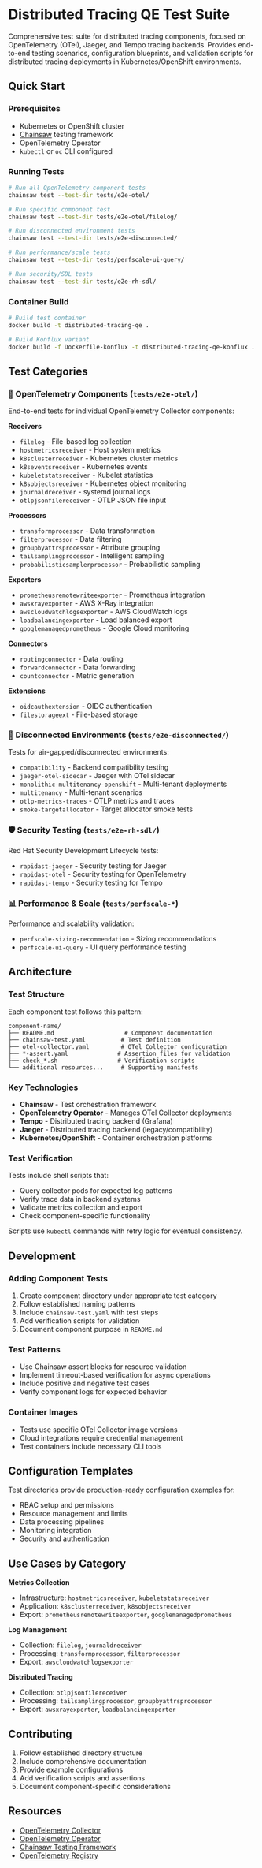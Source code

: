# Distributed Tracing QE Test Suite

Comprehensive test suite for distributed tracing components, focused on OpenTelemetry (OTel), Jaeger, and Tempo tracing backends. Provides end-to-end testing scenarios, configuration blueprints, and validation scripts for distributed tracing deployments in Kubernetes/OpenShift environments.

## Quick Start

### Prerequisites

- Kubernetes or OpenShift cluster
- [Chainsaw](https://kyverno.github.io/chainsaw/) testing framework
- OpenTelemetry Operator
- `kubectl` or `oc` CLI configured

### Running Tests

```bash
# Run all OpenTelemetry component tests
chainsaw test --test-dir tests/e2e-otel/

# Run specific component test
chainsaw test --test-dir tests/e2e-otel/filelog/

# Run disconnected environment tests
chainsaw test --test-dir tests/e2e-disconnected/

# Run performance/scale tests
chainsaw test --test-dir tests/perfscale-ui-query/

# Run security/SDL tests  
chainsaw test --test-dir tests/e2e-rh-sdl/
```

### Container Build

```bash
# Build test container
docker build -t distributed-tracing-qe .

# Build Konflux variant
docker build -f Dockerfile-konflux -t distributed-tracing-qe-konflux .
```

## Test Categories

### 🔧 OpenTelemetry Components (`tests/e2e-otel/`)

End-to-end tests for individual OpenTelemetry Collector components:

**Receivers**
- `filelog` - File-based log collection
- `hostmetricsreceiver` - Host system metrics
- `k8sclusterreceiver` - Kubernetes cluster metrics
- `k8seventsreceiver` - Kubernetes events
- `kubeletstatsreceiver` - Kubelet statistics
- `k8sobjectsreceiver` - Kubernetes object monitoring
- `journaldreceiver` - systemd journal logs
- `otlpjsonfilereceiver` - OTLP JSON file input

**Processors**
- `transformprocessor` - Data transformation
- `filterprocessor` - Data filtering
- `groupbyattrsprocessor` - Attribute grouping
- `tailsamplingprocessor` - Intelligent sampling
- `probabilisticsamplerprocessor` - Probabilistic sampling

**Exporters**
- `prometheusremotewriteexporter` - Prometheus integration
- `awsxrayexporter` - AWS X-Ray integration
- `awscloudwatchlogsexporter` - AWS CloudWatch logs
- `loadbalancingexporter` - Load balanced export
- `googlemanagedprometheus` - Google Cloud monitoring

**Connectors**
- `routingconnector` - Data routing
- `forwardconnector` - Data forwarding
- `countconnector` - Metric generation

**Extensions**
- `oidcauthextension` - OIDC authentication
- `filestorageext` - File-based storage

### 🔌 Disconnected Environments (`tests/e2e-disconnected/`)

Tests for air-gapped/disconnected environments:
- `compatibility` - Backend compatibility testing
- `jaeger-otel-sidecar` - Jaeger with OTel sidecar
- `monolithic-multitenancy-openshift` - Multi-tenant deployments
- `multitenancy` - Multi-tenant scenarios
- `otlp-metrics-traces` - OTLP metrics and traces
- `smoke-targetallocator` - Target allocator smoke tests

### 🛡️ Security Testing (`tests/e2e-rh-sdl/`)

Red Hat Security Development Lifecycle tests:
- `rapidast-jaeger` - Security testing for Jaeger
- `rapidast-otel` - Security testing for OpenTelemetry
- `rapidast-tempo` - Security testing for Tempo

### 📊 Performance & Scale (`tests/perfscale-*`)

Performance and scalability validation:
- `perfscale-sizing-recommendation` - Sizing recommendations
- `perfscale-ui-query` - UI query performance testing

## Architecture

### Test Structure

Each component test follows this pattern:
```
component-name/
├── README.md                    # Component documentation
├── chainsaw-test.yaml          # Test definition
├── otel-collector.yaml         # OTel Collector configuration
├── *-assert.yaml              # Assertion files for validation
├── check_*.sh                 # Verification scripts
└── additional resources...     # Supporting manifests
```

### Key Technologies

- **Chainsaw** - Test orchestration framework
- **OpenTelemetry Operator** - Manages OTel Collector deployments
- **Tempo** - Distributed tracing backend (Grafana)
- **Jaeger** - Distributed tracing backend (legacy/compatibility)
- **Kubernetes/OpenShift** - Container orchestration platforms

### Test Verification

Tests include shell scripts that:
- Query collector pods for expected log patterns
- Verify trace data in backend systems
- Validate metrics collection and export
- Check component-specific functionality

Scripts use `kubectl` commands with retry logic for eventual consistency.

## Development

### Adding Component Tests

1. Create component directory under appropriate test category
2. Follow established naming patterns
3. Include `chainsaw-test.yaml` with test steps
4. Add verification scripts for validation
5. Document component purpose in `README.md`

### Test Patterns

- Use Chainsaw assert blocks for resource validation
- Implement timeout-based verification for async operations
- Include positive and negative test cases
- Verify component logs for expected behavior

### Container Images

- Tests use specific OTel Collector image versions
- Cloud integrations require credential management
- Test containers include necessary CLI tools

## Configuration Templates

Test directories provide production-ready configuration examples for:
- RBAC setup and permissions
- Resource management and limits
- Data processing pipelines
- Monitoring integration
- Security and authentication

## Use Cases by Category

**Metrics Collection**
- Infrastructure: `hostmetricsreceiver`, `kubeletstatsreceiver`
- Application: `k8sclusterreceiver`, `k8sobjectsreceiver`
- Export: `prometheusremotewriteexporter`, `googlemanagedprometheus`

**Log Management**
- Collection: `filelog`, `journaldreceiver`
- Processing: `transformprocessor`, `filterprocessor`
- Export: `awscloudwatchlogsexporter`

**Distributed Tracing**
- Collection: `otlpjsonfilereceiver`
- Processing: `tailsamplingprocessor`, `groupbyattrsprocessor`
- Export: `awsxrayexporter`, `loadbalancingexporter`

## Contributing

1. Follow established directory structure
2. Include comprehensive documentation
3. Provide example configurations
4. Add verification scripts and assertions
5. Document component-specific considerations

## Resources

- [OpenTelemetry Collector](https://opentelemetry.io/docs/collector/)
- [OpenTelemetry Operator](https://github.com/open-telemetry/opentelemetry-operator)
- [Chainsaw Testing Framework](https://kyverno.github.io/chainsaw/)
- [OpenTelemetry Registry](https://opentelemetry.io/ecosystem/registry/)